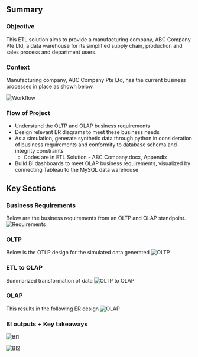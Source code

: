 ## Summary
### Objective
This ETL solution aims to provide a manufacturing company, ABC Company Pte Ltd, a data warehouse for its simplified supply chain, production and sales process and department users.


### Context
Manufacturing company, ABC Company Pte Ltd, has the current business processes in place as shown below.

![Workflow](https://user-images.githubusercontent.com/55055667/88260646-5bf51c00-ccf7-11ea-8fa3-31af2ef62fe6.png)


### Flow of Project
- Understand the OLTP and OLAP business requirements
- Design relevant ER diagrams to meet these business needs
- As a simulation, generate synthetic data through python in consideration of business requirements and conformity to database schema and integrity constraints
  - Codes are in ETL Solution - ABC Company.docx, Appendix
- Build BI dashboards to meet OLAP business requirements, visualized by connecting Tableau to the MySQL data warehouse


## Key Sections
### Business Requirements
Below are the business requirements from an OLTP and OLAP standpoint.
![Requirements](https://user-images.githubusercontent.com/55055667/88262070-171eb480-ccfa-11ea-85fa-c3eeb5cfd151.png)

### OLTP
Below is the OTLP design for the simulated data generated
![OLTP](https://user-images.githubusercontent.com/55055667/88261473-f570fd80-ccf8-11ea-9c3c-ae15e09dcc08.png)

### ETL to OLAP
Summarized transformation of data
![OLTP to OLAP](https://user-images.githubusercontent.com/55055667/88261873-ae373c80-ccf9-11ea-8ff0-e10941b2be5b.png)

### OLAP
This results in the following ER design
![OLAP](https://user-images.githubusercontent.com/55055667/88261917-c3ac6680-ccf9-11ea-93fd-806c1de61c60.png)

### BI outputs + Key takeaways
![BI1](https://user-images.githubusercontent.com/55055667/88262162-3fa6ae80-ccfa-11ea-9380-6fbdd74f4028.png)


![BI2](https://user-images.githubusercontent.com/55055667/88262178-46cdbc80-ccfa-11ea-9c30-1106a6a4eca6.png)
